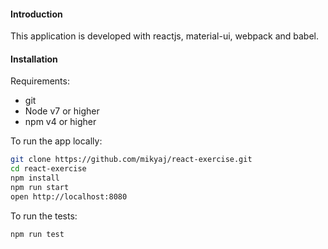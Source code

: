 #### Introduction
This application is developed with reactjs, material-ui, webpack and babel.

#### Installation
Requirements:
- git
- Node v7 or higher
- npm v4 or higher

To run the app locally:

```bash
git clone https://github.com/mikyaj/react-exercise.git
cd react-exercise
npm install
npm run start
open http://localhost:8080
```

To run the tests:

```bash
npm run test
```
